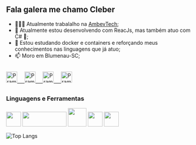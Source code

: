 ## Fala galera me chamo Cleber

- 👨🏽‍💻 Atualmente trabalalho na  [AmbevTech](https://ambevtech.com.br/);
- 👯 Atualmente estou desenvolvendo com ReacJs, mas também atuo com C# 🤝;
- 🌱 Estou estudando docker e containers e reforçando meus conhecimentos nas linguagens que já atuo; 
- 📫 Moro em Blumenau-SC;

##

<div align="start">
</div>
<p align="start">
 <a href="https://www.linkedin.com/in/cleber-gomes-motta-1b9762178/" target="blank">
  <img align="start" alt="Pramod's LinkedIn" width="30px" src="https://www.vectorlogo.zone/logos/linkedin/linkedin-icon.svg" /> &nbsp; &nbsp;
 </a>
 <a href="https://www.instagram.com/krebys_91/" target="blank">
  <img align="start" alt="Pramod's Instagram" width="30px" src="https://www.vectorlogo.zone/logos/instagram/instagram-icon.svg" /> &nbsp; &nbsp;
 </a>
 <a href="https://twitter.com/krebys_91" target="blank">
  <img align="start" alt="Pramod's Twitter" width="30px" src="https://www.vectorlogo.zone/logos/twitter/twitter-official.svg" /> &nbsp; &nbsp;
 </a>
 <a href="https://medium.com/@cleber.motta" target="blank">
  <img align="start" alt="Pramod's Twitter" width="30px" src="https://www.vectorlogo.zone/logos/medium/medium-tile.svg" />
 </a> 

##
<h3>Linguagens e Ferramentas </h3>
<code><a href="https://docs.microsoft.com/pt-br/dotnet/csharp/" target="_blank"><img height="40" src="https://www.vectorlogo.zone/logos/dotnet/dotnet-ar21.svg"></a></code>
<code><a href="https://developer.mozilla.org/pt-BR/docs/Web/JavaScript"><img height="40" width="120px" src="https://www.vectorlogo.zone/logos/javascript/javascript-horizontal.svg"></a></code>
<code><a href="https://reactjs.org/" target="_blank"><img height="50" src="https://www.vectorlogo.zone/logos/reactjs/reactjs-ar21.svg"></a></code>
<code><a href="https://code.visualstudio.com/" target="_blank"><img height="40" src="https://www.vectorlogo.zone/logos/visualstudio_code/visualstudio_code-icon.svg"></a></code>
<code><a href="https://git-scm.com/"><img height="40" src="https://www.vectorlogo.zone/logos/git-scm/git-scm-icon.svg"></a></code>

![Top Langs](https://github-readme-stats.vercel.app/api/top-langs/?username=cleberg&hide=TeX&layout=compact)

<!--
**CleberG/cleberg** is a ✨ _special_ ✨ repository because its `README.md` (this file) appears on your GitHub profile.

Here are some ideas to get you started:

- 🔭 I’m currently working on ...
- 🌱 I’m currently learning ...
- 👯 I’m looking to collaborate on ...
- 🤔 I’m looking for help with ...
- 💬 Ask me about ...
- 📫 How to reach me: ...
- 😄 Pronouns: ...
- ⚡ Fun fact: ...
-->
